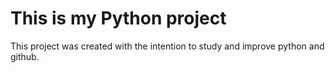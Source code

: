 # This is my Python project

This project was created with the intention to study and improve python and github.